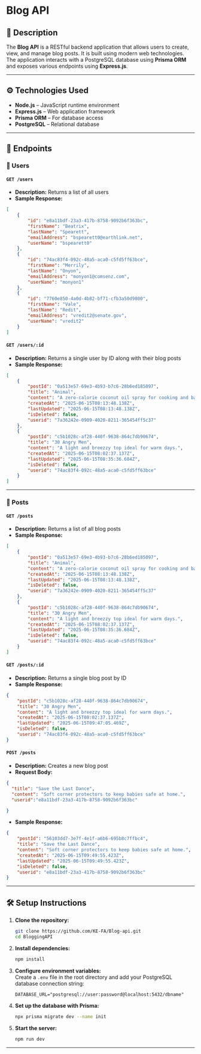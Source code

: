 
# Blog API

## 📘 Description

The **Blog API** is a RESTful backend application that allows users to create, view, and manage blog posts. It is built using modern web technologies. The application interacts with a PostgreSQL database using **Prisma ORM** and exposes various endpoints using **Express.js**.

---

## ⚙️ Technologies Used

- **Node.js** – JavaScript runtime environment  
- **Express.js** – Web application framework  
- **Prisma ORM** – For database access  
- **PostgreSQL** – Relational database  
  
---

## 🚀 Endpoints

### 🔹 Users

#### `GET /users`
- **Description:** Returns a list of all users  
- **Sample Response:**
```json
[
    {
        "id": "e8a11bdf-23a3-417b-8758-9092b6f363bc",
        "firstName": "Beatrix",
        "lastName": "Spearett",
        "emailAddress": "bspearett0@earthlink.net",
        "userName": "bspearett0"
    },
    {
        "id": "74ac83f4-092c-48a5-aca0-c5fd5ff63bce",
        "firstName": "Merrily",
        "lastName": "Onyon",
        "emailAddress": "monyon1@comsenz.com",
        "userName": "monyon1"
    },
    {
        "id": "7760e850-4a0d-4b82-bf71-cfb3a50d9800",
        "firstName": "Vale",
        "lastName": "Redit",
        "emailAddress": "vredit2@senate.gov",
        "userName": "vredit2"
    }
]
```

#### `GET /users/:id`
- **Description:** Returns a single user by ID along with their blog posts  
- **Sample Response:**
```json
[
    {
        "postId": "0a513e57-69e3-4b93-b7c6-28b6ed185097",
        "title": "Animal",
        "content": "A zero-calorie coconut oil spray for cooking and baking.",
        "createdAt": "2025-06-15T08:13:48.138Z",
        "lastUpdated": "2025-06-15T08:13:48.138Z",
        "isDeleted": false,
        "userid": "7a36242e-0909-4020-8211-365454ff5c37"
    },
    {
        "postId": "c5b1028c-af28-440f-9638-864c7db90674",
        "title": "30 Angry Men",
        "content": "A light and breezzy top ideal for warm days.",
        "createdAt": "2025-06-15T08:02:37.137Z",
        "lastUpdated": "2025-06-15T08:35:36.684Z",
        "isDeleted": false,
        "userid": "74ac83f4-092c-48a5-aca0-c5fd5ff63bce"
    }
]
```

---

### 🔹 Posts

#### `GET /posts`
- **Description:** Returns a list of all blog posts  
- **Sample Response:**
```json
[
    {
        "postId": "0a513e57-69e3-4b93-b7c6-28b6ed185097",
        "title": "Animal",
        "content": "A zero-calorie coconut oil spray for cooking and baking.",
        "createdAt": "2025-06-15T08:13:48.138Z",
        "lastUpdated": "2025-06-15T08:13:48.138Z",
        "isDeleted": false,
        "userid": "7a36242e-0909-4020-8211-365454ff5c37"
    },
    {
        "postId": "c5b1028c-af28-440f-9638-864c7db90674",
        "title": "30 Angry Men",
        "content": "A light and breezzy top ideal for warm days.",
        "createdAt": "2025-06-15T08:02:37.137Z",
        "lastUpdated": "2025-06-15T08:35:36.684Z",
        "isDeleted": false,
        "userid": "74ac83f4-092c-48a5-aca0-c5fd5ff63bce"
    }
]
```

#### `GET /posts/:id`
- **Description:** Returns a single blog post by ID  
- **Sample Response:**
```json
{
    "postId": "c5b1028c-af28-440f-9638-864c7db90674",
    "title": "30 Angry Men",
    "content": "A light and breezzy top ideal for warm days.",
    "createdAt": "2025-06-15T08:02:37.137Z",
    "lastUpdated": "2025-06-15T09:47:05.469Z",
    "isDeleted": false,
    "userid": "74ac83f4-092c-48a5-aca0-c5fd5ff63bce"
}
```

#### `POST /posts`
- **Description:** Creates a new blog post  
- **Request Body:**
```json
{
  "title": "Save the Last Dance",
  "content": "Soft corner protectors to keep babies safe at home.",
  "userid":"e8a11bdf-23a3-417b-8758-9092b6f363bc"

}
```
- **Sample Response:**
```json
{
    "postId": "56103dd7-3e7f-4e1f-a6b6-695b8c7ffbc4",
    "title": "Save the Last Dance",
    "content": "Soft corner protectors to keep babies safe at home.",
    "createdAt": "2025-06-15T09:49:55.423Z",
    "lastUpdated": "2025-06-15T09:49:55.423Z",
    "isDeleted": false,
    "userid": "e8a11bdf-23a3-417b-8758-9092b6f363bc"
}
```

---

## 🛠️ Setup Instructions

1. **Clone the repository:**
   ```bash
   git clone https://github.com/KE-FA/Blog-api.git
   cd BloggingAPI
   ```

2. **Install dependencies:**
   ```bash
   npm install
   ```

3. **Configure environment variables:**  
   Create a `.env` file in the root directory and add your PostgreSQL database connection string:
   ```env
   DATABASE_URL="postgresql://user:password@localhost:5432/dbname"
   ```

4. **Set up the database with Prisma:**
   ```bash
   npx prisma migrate dev --name init
   ```

5. **Start the server:**
   ```bash
   npm run dev
   ```

---

